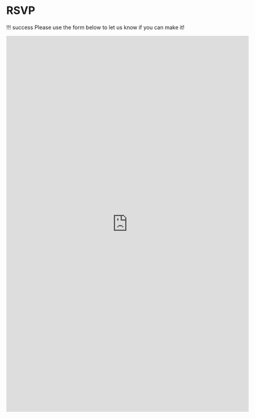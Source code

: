 # RSVP

!!! success
    Please use the form below to let us know if you can make it!

<iframe src="https://docs.google.com/forms/d/e/1FAIpQLSdodSs2PF_ePy5EZI22vnRgjOTwfPvNyNeN5m_ph7zMjtxKNA/viewform?embedded=true" width="640" height="993" frameborder="0" marginheight="0" marginwidth="0">Loading…</iframe>